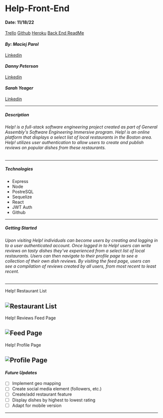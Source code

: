# Help-Front-End

#### Date: 11/18/22

[Trello](https://trello.com/b/CTPSGjON/help)
[Github](https://github.com/dannypeterson/Help-Back-End)
[Heroku](https://help-front-end.herokuapp.com/)
[Back End ReadMe](https://github.com/skyeager/Help-Back-End)

#### **_By: Maciej Parol_**

[Linkedin](https://www.linkedin.com/in/maciej-parol-/)

#### **_Danny Peterson_**

[Linkedin](https://www.linkedin.com/in/danny-peterson-/)

#### **_Sarah Yeager_**

[Linkedin](https://www.linkedin.com/in/sarahkyeager/)

---

##### **_Description_**

###### Help! is a full-stack software engineering project created as part of General Assembly's Software Engineering Immersive program. Help! is an online platform that displays a select list of local restaurants in the Boston area. Help! utilizes user authentication to allow users to create and publish reviews on popular dishes from these restaurants.

---

##### **_Technologies_**

- Express
- Node
- PostreSQL
- Sequelize
- React
- JWT Auth
- Github

---

##### **_Getting Started_**

###### Upon visiting Help! individuals can become users by creating and logging in to a user authenticated account. Once logged in to Help! users can write reviews on tasty dishes they've experienced from a select list of local restaurants. Users can then navigate to their profile page to see a collection of their own dish reviews. By visiting the feed page, users can see a compilation of reviews created by all users, from most recent to least recent.

---

<figcaption>Help! Restaurant List</figcaption>

## ![Restaurant List](https://user-images.githubusercontent.com/95553482/202740132-3ec9be0c-c0e3-4e7e-8364-7c1045954603.png)

<figcaption>Help! Reviews Feed Page</figcaption>

## ![Feed Page](https://user-images.githubusercontent.com/95553482/202740221-0a95e92d-4d0b-47e0-9537-da429f69bbe0.png)

<figcaption>Help! Profile Page</figcaption>

## ![Profile Page](https://user-images.githubusercontent.com/95553482/202760837-15adf2bd-d070-4497-8484-f3b52680e60f.png)

#### **_Future Updates_**

- [ ] Implement geo mapping
- [ ] Create social media element (followers, etc.)
- [ ] Create/add restaurant feature
- [ ] Display dishes by highest to lowest rating
- [ ] Adapt for mobile version

---
